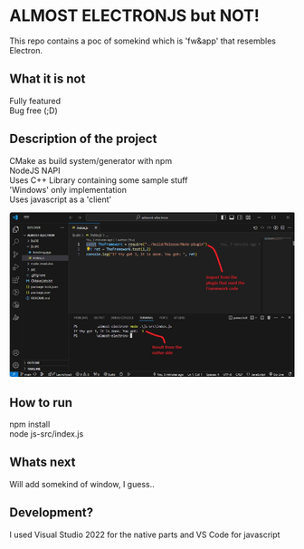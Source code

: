 # ALMOST ELECTRONJS but NOT!
This repo contains a poc of somekind which is 'fw&app' that resembles Electron.  

## What it is not
Fully featured  
Bug free (;D)

## Description of the project
CMake as build system/generator with npm  
NodeJS NAPI  
Uses C++ Library containing some sample stuff  
'Windows' only implementation  
Uses javascript as a 'client'  

![Screenie](./aScreenie.jpg)  

## How to run
npm install  
node js-src/index.js  

## Whats next
Will add somekind of window, I guess..  

## Development?
I used Visual Studio 2022 for the native parts and VS Code for javascript  
